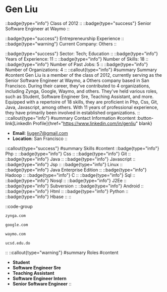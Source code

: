 # Gen Liu
::badge{type="info"}
Class of 2012
::
::badge{type="success"}
Senior Software Engineer at Waymo
::

::badge{type="success"}
Entrepreneurship Experience
::
::badge{type="warning"}
Current Company: Others
::

::badge{type="success"}
Sector: Tech; Education
::
::badge{type="info"}
Years of Experience: 11
::
::badge{type="info"}
Number of Skills: 18
::
::badge{type="info"}
Number of Past Jobs: 5
::
::badge{type="info"}
Number of Organizations: 4
::
::callout{type="info"}
#summary
Summary
#content
Gen Liu is a member of the class of 2012, currently serving as the Senior Software Engineer at Waymo, a Others company based in San Francisco. During their career, they've contributed to 4 organizations, including Zynga, Google, Waymo, and others. They've held various roles, such as Student, Software Engineer Sre, Teaching Assistant, and more. Equipped with a repertoire of 18 skills, they are proficient in Php, Css, Git, Java, Javascript, among others.  With 11 years of professional experience, they have primarily been involved in established organizations.
::
::callout{type="info"}
#summary
Contact Information
#content
:button-link[LinkedIn Profile]{href="https://www.linkedin.com/in/genliu" blank}
- **Email**: liugen7@gmail.com
- **Location**: San Francisco
::

::callout{type="success"}
#summary
Skills
#content
::badge{type="info"}
Php
::
::badge{type="info"}
Css
::
::badge{type="info"}
Git
::
::badge{type="info"}
Java
::
::badge{type="info"}
Javascript
::
::badge{type="info"}
Jsp
::
::badge{type="info"}
Linux
::
::badge{type="info"}
Java Enterprise Edition
::
::badge{type="info"}
Hadoop
::
::badge{type="info"}
C
::
::badge{type="info"}
Sql
::
::badge{type="info"}
Nosql
::
::badge{type="info"}
J2Ee
::
::badge{type="info"}
Subversion
::
::badge{type="info"}
Android
::
::badge{type="info"}
Html
::
::badge{type="info"}
Python
::
::badge{type="info"}
Hbase
::
::

::code-group
```bash [Zynga]
zynga.com
```
```bash [Google]
google.com
```
```bash [Waymo]
waymo.com
```
```bash [UCSD]
ucsd.edu.do
```
::
::callout{type="warning"}
#summary
Roles
#content
- **Student**
- **Software Engineer Sre**
- **Teaching Assistant**
- **Software Engineer Intern**
- **Senior Software Engineer**
::

